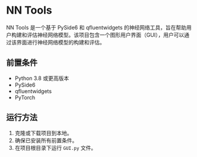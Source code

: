 # NN Tools

NN Tools 是一个基于 PySide6 和 qfluentwidgets 的神经网络工具，旨在帮助用户构建和评估神经网络模型。该项目包含一个图形用户界面（GUI），用户可以通过该界面进行神经网络模型的构建和评估。

## 前置条件

- Python 3.8 或更高版本
- PySide6
- qfluentwidgets
- PyTorch

## 运行方法

1. 克隆或下载项目到本地。
2. 确保已安装所有前置条件。
3. 在项目根目录下运行 `GUI.py` 文件。

